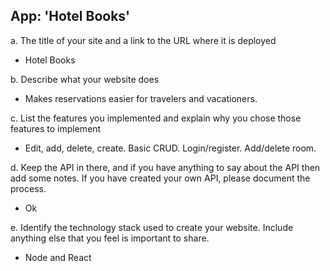 ## App: 'Hotel Books'

a. The title of your site and a link to the URL where it is deployed 
- Hotel Books

b. Describe what your website does 
- Makes reservations easier for travelers and vacationers.

c. List the features you implemented and explain why you chose those features to implement 
- Edit, add, delete, create. Basic CRUD. Login/register. Add/delete room.

d. Keep the API in there, and if you have anything to say about the API then add some notes. If you have created your own API, please document the process. 
- Ok

e. Identify the technology stack used to create your website. Include anything else that you feel is important to share. 
- Node and React
